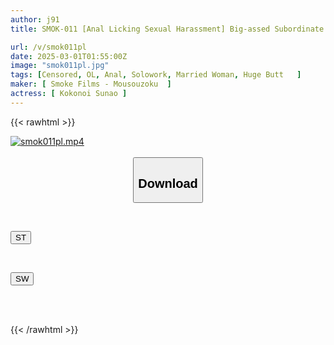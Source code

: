 ```yaml
---
author: j91
title: SMOK-011 [Anal Licking Sexual Harassment] Big-assed Subordinate Office Lady Wife Kui Sunao Has Her Asshole Stretched And Licked Repeatedly With Anal Cunnilingus Until She Cums

url: /v/smok011pl
date: 2025-03-01T01:55:00Z
image: "smok011pl.jpg"
tags: [Censored, OL, Anal, Solowork, Married Woman, Huge Butt	]
maker: [ Smoke Films - Mousouzoku  ]
actress: [ Kokonoi Sunao ]
---
```



{{< rawhtml >}}

<div class="video" data-videoid="6Q6loD7gxjh9J1r">
    <a href="javascript:;">
        <img src="/v/smok011pl/smok011pl.jpg" width="WIDTH" height="HEIGHT" alt="smok011pl.mp4" loading="lazy">
    </a>
</div>

<script type="text/javascript" src="https://j91.asia/asset/on-demand-st.js"></script>

<br>
  <link rel="stylesheet" href="https://j91.asia/asset/bs5.css">
  
  <center>
  <button class="btn btn-primary" type="button" data-bs-toggle="collapse" data-bs-target=".multi-collapse" aria-expanded="false" aria-controls="multiCollapseExample1 multiCollapseExample2"><h2>Download</h2></button></center>
</p>
<div class="row">
  <div class="col">
    <div class="collapse multi-collapse" id="multiCollapseExample1">
      <div class="card card-body">
	      	      <br>
<div class="buttons">  
<p><a href="/v/smok011pl/st.html" target="_blank"><button class="btn-hover color-3"><i class="fa fa-download"></i> ST</button></a></p></div>
    </div>
  </div>
</div>
  <div class="col">
    <div class="collapse multi-collapse" id="multiCollapseExample2">
      <div class="card card-body">
	      <br>
<div class="buttons">
<p><a href="/v/smok011pl/sw.html" target="_blank"><button class="btn-hover color-2"><i class="fa fa-download"></i> SW</button></a></p></div>
<br><br>
      </div>
    </div>
  </div>
</div>

{{< /rawhtml >}}
